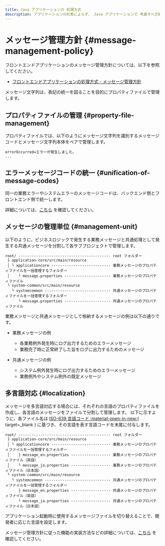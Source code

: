 ```yaml
---
title: Java アプリケーションの 処理方式
description: アプリケーションの形態によらず、 Java アプリケーションで 考慮すべき関心事について、実装方針を説明します。
---
```


<!-- cspell:ignore applicationcore systemcommon -->

# メッセージ管理方針 {#message-management-policy}

フロントエンドアプリケーションのメッセージ管理方針については、以下を参照してください。

- [フロントエンドアプリケーションの処理方式 - メッセージ管理方針](../../client-side-rendering/global-function/message-management-policy.md)

メッセージ文字列は、表記の統一を図ることを目的にプロパティファイルで管理します。

## プロパティファイルの管理 {#property-file-management}

プロパティファイルでは、以下のようにメッセージ文字列を識別するメッセージコードとメッセージ文字列本体をペアで管理します。

```properties title="message.properties の例"
errorOccurred=エラーが発生しました。
...
```

## エラーメッセージコードの統一 {#unification-of-message-codes}

同一の業務エラーやシステムエラーのメッセージコードは、バックエンド側とフロントエンド側で統一します。

詳細については、[こちら](../../client-side-rendering/global-function/message-management-policy.md#unification-of-message-codes) を確認してください。

## メッセージの管理単位 {#management-unit}

以下のように、ビジネスロジックで発生する業務メッセージと共通処理として発生する共通メッセージを分割して各サブプロジェクトで管理します。

```terminal linenums="0"
root/ ------------------------------------------ root フォルダー
 ├ application-core/src/main/resource
 │ └ applicationcore --------------------------- 業務メッセージのプロパティファイルを一括管理するフォルダー
 │    └ message.properties --------------------- 業務メッセージのプロパティファイル
 └ system-common/src/main/resource
   └ systemcommon ------------------------------ 共通メッセージのプロパティファイルを一括管理するフォルダー
      └ message.properties --------------------- 共通メッセージのプロパティファイル
```

業務メッセージと共通メッセージとして格納するメッセージの例は以下の通りです。

- 業務メッセージの例

    - 各業務例外発生時にログ出力するためのエラーメッセージ
    - 業務完了時に正常終了した旨をログに出力するためのメッセージ

- 共通メッセージの例

    - システム例外発生時にログ出力するためのエラーメッセージ
    - 業務例外やシステム例外の既定メッセージ

## 多言語対応 {#localization}

メッセージを多言語対応する場合には、それぞれの言語のプロパティファイルを作成し、各言語のメッセージをファイルで分割して管理します。
以下に示すように、各ファイル名は [ISO-639 言語コード :material-open-in-new:](https://www.iso.org/iso-639-language-code){ target=_blank } に基づき、その言語を表す言語コードを末尾に付与します。

```terminal linenums="0"
root/ ------------------------------------------ root フォルダー
 ├ application-core/src/main/resource
 │ └ applicationcore --------------------------- 業務メッセージのプロパティファイルを一括管理するフォルダー
 │    ├ message_en.properties ------------------ 業務メッセージのプロパティファイル（英語）
 │    └ message_ja.properties ------------------ 業務メッセージのプロパティファイル（日本語）
 └ system-common/src/main/resource
   └ systemcommon ------------------------------ 共通メッセージのプロパティファイルを一括管理するフォルダー
      ├ message_en.properties ------------------ 共通メッセージのプロパティファイル（英語）
      └ message_ja.properties ------------------ 共通メッセージのプロパティファイル（日本語）
```

アプリケーション起動時に使用するメッセージファイルを切り替えることで、開発者に応じた言語を設定します。

メッセージ管理方針に従った機能の実装方法などの詳細については、[こちら](../../../guidebooks/how-to-develop/java/common-project-settings.md) を確認してください。
